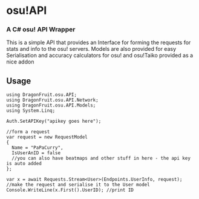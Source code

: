 # osu!API
### A C# osu! API Wrapper

This is a simple API that provides an Interface for forming the requests for stats and info to the osu! servers. Models are also provided for easy Serialisation and accuracy calculators for osu! and osu!Taiko provided as a nice addon

## Usage

```
using DragonFruit.osu.API;
using DragonFruit.osu.API.Network;
using DragonFruit.osu.API.Models;
using System.Linq;

Auth.SetAPIKey("apikey goes here");

//form a request
var request = new RequestModel
{
  Name = "PaPaCurry",
  IsUserAnID = false
  //you can also have beatmaps and other stuff in here - the api key is auto added
};

var x = await Requests.Stream<User>(Endpoints.UserInfo, request); //make the request and serialise it to the User model
Console.WriteLine(x.First().UserID); //print ID
```